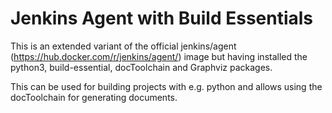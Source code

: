 # Jenkins Agent with Build Essentials

This is an extended variant of the official jenkins/agent (https://hub.docker.com/r/jenkins/agent/) image but having installed the python3, build-essential, docToolchain and Graphviz packages.

This can be used for building projects with e.g. python and allows using the docToolchain for generating documents.
